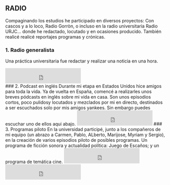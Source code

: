 ## RADIO
Compaginando los estudios he participado en diversos proyectos: Con cascos y a lo loco, Radio Gorròn, o incluso en la radio universitaria Radio URJC... donde he redactado, locutado y en ocasiones producido. También realicé realicé reportajes programas y crónicas. 

### 1. Radio generalista
Una práctica universitaria fue redactar y realizar una noticia en una hora.
<iframe width="238" height="48" frameborder="0" allowfullscreen="" scrolling="no" src="https://www.ivoox.com/player_ek_56767940_2_1.html?data=lpukmJydeJGhhpywj5WUaZS1lpWah5yncZKhhpywj5WRaZi3jpWah5ynca_j1c7Qy8aPcYzAwtiY1tTWuNbbwtiYxsqPh8Li1YqwlYqmd46ZmKiao8nWrYa3lIquk9OPkIa3lIqvldXJvo6ZmKialg..&"></iframe>
<br>
### 2. Podcast en inglés
Durante mi etapa en Estados Unidos hice amigos para toda la vida. Ya de vuelta en España, comencé a realizarles unos breves pódcasts en inglés sobre mi vida en casa. Son unos episodios cortos, poco pulidosy locutados y mezclados por mi en directo, destinados a ser escuchados solo por mis amigos yankees. Sin embargo puedes escuchar uno de ellos aqui abajo. 
<iframe width="238" height="48" frameborder="0" allowfullscreen="" scrolling="no" src="https://www.ivoox.com/player_ek_57202016_2_1.html?data=lpyfkpeUdZehhpywj5WZaZS1kpmah5yncZKhhpywj5WRaZi3jpWah5yncbXcxpCuxtfNpc-fs8rd0dfYb46ZmKiao8nWrYa3lIquk9OPkIa3lIqvldXJvo6ZmKialg..&"></iframe>
### 3. Programas piloto
En la universidad participé, junto a los compañeros de mi equipo (un abrazo a Carmen, Pablo, ALberto, Marijose, Myriam y Sergio), en la creación de varios episodios piloto de posibles programas. Un programa de ficción sonora y actualidad política: Juego de Escaños; y un programa de temática cine.
<iframe width="238" height="48" frameborder="0" allowfullscreen="" scrolling="no" src="https://www.ivoox.com/player_ek_57205405_2_1.html?data=lpyfkpqYdJahhpywj5eUaZS1k5qah5yncZKhhpywj5WRaZi3jpWah5yncavpxszcjcnJb6bnxMaSpZiJhpLj1JKSmaiRhcXmyoqwlYqldc-frYqwlYqmd9HZ25KSmaiReA..&"></iframe><iframe width="238" height="48" frameborder="0" allowfullscreen="" scrolling="no" src="https://www.ivoox.com/player_ek_56767940_2_1.html?data=lpukmJydeJGhhpywj5WUaZS1lpWah5yncZKhhpywj5WRaZi3jpWah5ynca_j1c7Qy8aPcYzAwtiY1tTWuNbbwtiYxsqPh8Li1YqwlYqmd46ZmKiao8nWrYa3lIquk9OPkIa3lIqvldXJvo6ZmKialg..&"></iframe>
